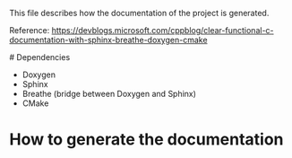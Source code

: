 
 This file describes how the documentation of the project is generated.

 Reference: https://devblogs.microsoft.com/cppblog/clear-functional-c-documentation-with-sphinx-breathe-doxygen-cmake

 # Dependencies

  - Doxygen
  - Sphinx
  - Breathe (bridge between Doxygen and Sphinx)
  - CMake

 # How to generate the documentation


